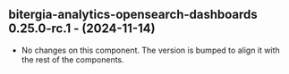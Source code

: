   ## bitergia-analytics-opensearch-dashboards 0.25.0-rc.1 - (2024-11-14)
  
  * No changes on this component. The version is bumped to align it
    with the rest of the components.
